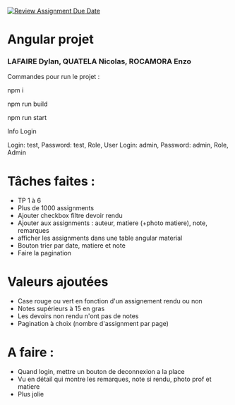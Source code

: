 [![Review Assignment Due Date](https://classroom.github.com/assets/deadline-readme-button-24ddc0f5d75046c5622901739e7c5dd533143b0c8e959d652212380cedb1ea36.svg)](https://classroom.github.com/a/6epMQcoo)
# Angular projet

### LAFAIRE Dylan, QUATELA Nicolas, ROCAMORA Enzo

Commandes pour run le projet :

npm i

npm run build

npm run start 


Info Login

Login: test, Password: test, Role, User Login: admin, Password: admin, Role, Admin


# Tâches faites : 
- TP 1 à 6
- Plus de 1000 assignments
- Ajouter checkbox filtre devoir rendu
- Ajouter aux assignments : auteur, matiere (+photo matiere), note, remarques
- afficher les assignments dans une table angular material
- Bouton trier par date, matiere et note
- Faire la pagination


# Valeurs ajoutées
- Case rouge ou vert en fonction d'un assignement rendu ou non
- Notes supérieurs à 15 en gras
- Les devoirs non rendu n'ont pas de notes
- Pagination à choix (nombre d'assignment par page)


# A faire :
- Quand login, mettre un bouton de deconnexion a la place
- Vu en détail qui montre les remarques, note si rendu, photo prof et matiere
- Plus jolie
